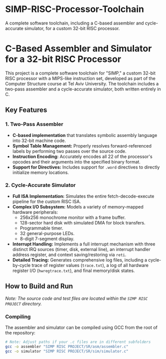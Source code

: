 # SIMP-RISC-Processor-Toolchain
A complete software toolchain, including a C-based assembler and cycle-accurate simulator, for a custom 32-bit RISC processor.
# C-Based Assembler and Simulator for a 32-bit RISC Processor

This project is a complete software toolchain for "SIMP," a custom 32-bit RISC processor with a MIPS-like instruction set, developed as part of the Computer Structure course at Tel Aviv University. The toolchain includes a two-pass assembler and a cycle-accurate simulator, both written entirely in C.

## Key Features

### 1. Two-Pass Assembler
- **C-based implementation** that translates symbolic assembly language into 32-bit machine code.
- **Symbol Table Management:** Properly resolves forward-referenced labels by performing two passes over the source code.
- **Instruction Encoding:** Accurately encodes all 22 of the processor's opcodes and their arguments into the specified binary format.
- **Support for Directives:** Includes support for `.word` directives to directly initialize memory locations.

### 2. Cycle-Accurate Simulator
- **Full ISA Implementation:** Simulates the entire fetch-decode-execute pipeline for the custom RISC ISA.
- **Complex I/O Subsystem:** Models a variety of memory-mapped hardware peripherals:
    - 256x256 monochrome monitor with a frame buffer.
    - 128-sector hard disk with simulated DMA for block transfers.
    - Programmable timer.
    - 32 general-purpose LEDs.
    - 8-digit 7-segment display.
- **Interrupt Handling:** Implements a full interrupt mechanism with three distinct IRQ sources (timer, disk, external line), an interrupt handler address register, and context saving/restoring via `reti`.
- **Detailed Tracing:** Generates comprehensive log files, including a cycle-by-cycle trace of register values (`trace.txt`), a log of all hardware register I/O (`hwregtrace.txt`), and final memory/disk states.

## How to Build and Run

*Note: The source code and test files are located within the `SIMP RISC PROJECT` directory.*

### Compiling
The assembler and simulator can be compiled using GCC from the root of the repository:
```bash
# Note: Adjust paths if your .c files are in different subfolders
gcc -o assembler "SIMP RISC PROJECT/SR/asm/assembler.c"
gcc -o simulator "SIMP RISC PROJECT/SR/sim/simulator.c"
